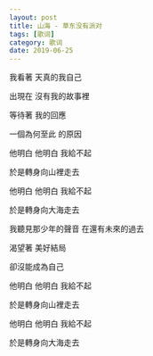 ```yaml
---
layout: post
title: 山海 - 草东没有派对
tags: [歌词]
category: 歌词
date: 2019-06-25
---
```


我看著 天真的我自己

出現在 沒有我的故事裡

等待著 我的回應

一個為何至此 的原因

他明白 他明白 我給不起

於是轉身向山裡走去

他明白 他明白 我給不起

於是轉身向大海走去

我聽見那少年的聲音 在還有未來的過去

渴望著 美好結局

卻沒能成為自己

他明白 他明白 我給不起

於是轉身向山裡走去

他明白 他明白 我給不起

於是轉身向大海走去
